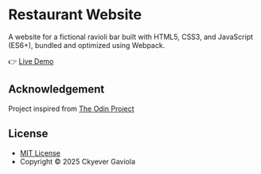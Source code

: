 # Restaurant Website
A website for a fictional ravioli bar built with HTML5, CSS3, and JavaScript (ES6+), bundled and optimized using Webpack.

👉 [Live Demo](https://ckyever.github.io/restaurant-page/)

## Acknowledgement
Project inspired from [The Odin Project](https://www.theodinproject.com/lessons/node-path-javascript-restaurant-page)

## License
* [MIT License](https://opensource.org/license/MIT)
* Copyright © 2025 Ckyever Gaviola